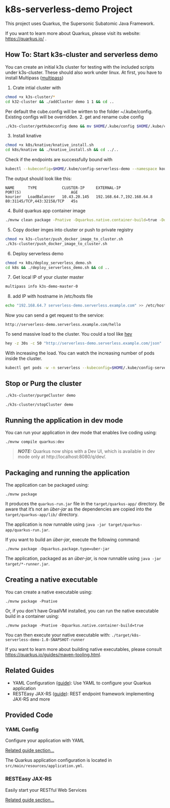 # k8s-serverless-demo Project

This project uses Quarkus, the Supersonic Subatomic Java Framework.

If you want to learn more about Quarkus, please visit its website: https://quarkus.io/ .

## How To: Start k3s-cluster and serverless demo

You can create an initial k3s cluster for testing with the included scripts under k3s-cluster. These should also work under linux.
At first, you have to install Multipass ([multipass](https://multipass.run/))

1. Crate intial cluster with

```bash
chmod +x k3s-cluster/*
cd k32-cluster && ./addCluster demo 1 1 && cd ..
```

Per default the cube.config will be wirtten to the folder ~/.kube/config. Existing configs will be overridden.
2. get and rename cube config
```bash
./k3s-cluster/getKubeconfig demo && mv $HOME/.kube/config $HOME/.kube/config-serverless-demo
```

3. Install knative

```bash
chmod +x k8s/knative/knative_install.sh
cd k8s/knative && ./knative_install.sh && cd ../..
```

Check if the endpoints are successfully bound with

```bash
kubectl --kubeconfig=$HOME/.kube/config-serverless-demo --namespace kourier-system get service kourier
```

The output should look like this:

```http request
NAME      TYPE           CLUSTER-IP     EXTERNAL-IP                 PORT(S)                      AGE
kourier   LoadBalancer   10.43.20.145   192.168.64.7,192.168.64.8   80:31145/TCP,443:32158/TCP   45s
```

4. Build quarkus app container image

```bash
./mvnw clean package -Pnative -Dquarkus.native.container-build=true -Dquarkus.container-image.build=true -Dquarkus.native.container-runtime=docker
```
5. Copy docker imges into cluster or push to private registry

```bash
chmod +x k3s-cluster/push_docker_image_to_cluster.sh
./k3s-cluster/push_docker_image_to_cluster.sh
```

6. Deploy serverless demo
```bash
chmod +x k8s/deploy_serverless_demo.sh
cd k8s && ./deploy_serverless_demo.sh && cd .. 
```

7. Get local IP of your cluster master

```bash
multipass info k3s-demo-master-0
```

8. add IP with hostname in /etc/hosts file
```bash
echo "192.168.64.7 serverless-demo.serverless.example.com" >> /etc/hosts
```

Now you can send a get request to the service:

```http request
http://serverless-demo.serverless.example.com/hello
```

To send massive load to the cluster. You could a tool like [hey](https://github.com/rakyll/hey)

```bash
hey -z 30s -c 50 "http://serverless-demo.serverless.example.com/json"
```

With increasing the load. You can watch the increasing number of pods inside the cluster.

```bash
kubectl get pods -w -n serverless --kubeconfig=$HOME/.kube/config-serverless-demo
```

## Stop or Purg the cluster

```bash
./k3s-cluster/purgeCluster demo
```


```bash
./k3s-cluster/stopCluster demo
```

## Running the application in dev mode

You can run your application in dev mode that enables live coding using:

```shell script
./mvnw compile quarkus:dev
```

> **_NOTE:_**  Quarkus now ships with a Dev UI, which is available in dev mode only at http://localhost:8080/q/dev/.

## Packaging and running the application

The application can be packaged using:

```shell script
./mvnw package
```

It produces the `quarkus-run.jar` file in the `target/quarkus-app/` directory. Be aware that it’s not an _über-jar_ as the dependencies are
copied into the `target/quarkus-app/lib/` directory.

The application is now runnable using `java -jar target/quarkus-app/quarkus-run.jar`.

If you want to build an _über-jar_, execute the following command:

```shell script
./mvnw package -Dquarkus.package.type=uber-jar
```

The application, packaged as an _über-jar_, is now runnable using `java -jar target/*-runner.jar`.

## Creating a native executable

You can create a native executable using:

```shell script
./mvnw package -Pnative
```

Or, if you don't have GraalVM installed, you can run the native executable build in a container using:

```shell script
./mvnw package -Pnative -Dquarkus.native.container-build=true
```

You can then execute your native executable with: `./target/k8s-serverless-demo-1.0-SNAPSHOT-runner`

If you want to learn more about building native executables, please consult https://quarkus.io/guides/maven-tooling.html.

## Related Guides

- YAML Configuration ([guide](https://quarkus.io/guides/config#yaml)): Use YAML to configure your Quarkus application
- RESTEasy JAX-RS ([guide](https://quarkus.io/guides/rest-json)): REST endpoint framework implementing JAX-RS and more

## Provided Code

### YAML Config

Configure your application with YAML

[Related guide section...](https://quarkus.io/guides/config-reference#configuration-examples)

The Quarkus application configuration is located in `src/main/resources/application.yml`.

### RESTEasy JAX-RS

Easily start your RESTful Web Services

[Related guide section...](https://quarkus.io/guides/getting-started#the-jax-rs-resources)
